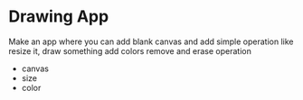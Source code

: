 # Drawing App

Make an app where you can add blank canvas and add simple operation like resize it, 
draw something add colors remove and erase operation 
 
-   canvas
-   size
-   color
